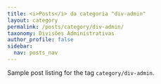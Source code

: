 ```yaml
---
title: <i>Posts</i> da categoria "div-admin"
layout: category
permalink: /posts/category/div-admin/
taxonomy: Divisões Administrativas
author_profile: false
sidebar:
  nav: posts_nav
---
```


Sample post listing for the tag `category/div-admin`.
